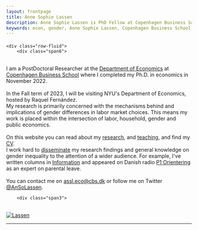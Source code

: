```yaml
---
layout: frontpage
title: Anne Sophie Lassen
description: Anne Sophie Lassen is PhD Fellow at Copenhagen Business School.
keywords: econ, gender, Anne Sophie Lassen, Copenhagen Business School, Economics
---
```


<div class="container">
<h4></h4>

    <div class="row-fluid">
        <div class="span6">
<br/>
I am a PostDoctoral Researcher at the <a href="https://www.cbs.dk/en/research/departments-and-centres/department-of-economics/">Department of Economics</a> at <a href="https://www.cbs.dk/en/">Copenhagen Business School</a> where I completed my Ph.D. in economics in November 2022.<br/>
<br/>
In the Fall term of 2023, I will be visiting NYU's Department of Economics, hosted by Raquel Fernández.<br/>
My research is primarily concerned with the mechanisms behind and implications of gender differences in labor market choices. 
This means my work is placed within the intersection of labor, household, gender and public economics. <br/>
<br>
On this website  you can read about my <a href="https://annesophielassen.github.io/pages/research.html"> research</a>, and <a href="https://annesophielassen.github.io/pages/dissemination.html"> teaching,</a> and find my <a href="https://annesophielassen.github.io/assets/CV.pdf"> CV</a>. 
<br>
I work hard to <a href="https://annesophielassen.github.io/pages/dissemination.html">disseminate</a> my research findings and general knowledge on gender inequality to the attention of a wider audience. For example, I've written columns in <a href="https://www.information.dk/anne-sophie-lassen"> Information</a> and appeared on Danish radio <a href="https://www.dr.dk/lyd/p1/orientering/orientering-2022-08-02"> P1 Orientering</a> as an expert on parental leave.  
<br>
<br>
You can contact me on <a href="mailto:assl.eco@cbs.dk">assl.eco@cbs.dk</a> or follow me on Twitter <a href="https://twitter.com/AnSoLassen" target="_blank">@AnSoLassen</a>.<br/>
        </div>

        <div class="span3">
<br>
        <a href="../assets/headshot_grey.jpg">
            <img src="../assets/headshot_grey.jpg"
                  title="AnneSophieLassen" alt="Lassen"/></a>
        </div>
    </div>
</div>




---




